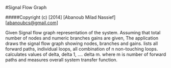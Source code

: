 #Signal Flow Graph

#####Copyright (c) [2014] [Abanoub Milad Nassief] [abanoubcs@gmail.com]

Given Signal flow graph representation of the system.
Assuming that total number of nodes and numeric branches gains are given,
The application draws the signal flow graph showing nodes, branches and gains.
lists all forward paths, individual loops, all combination of n non-touching loops.
calculates values of delta, delta 1, .... delta m. where m is number of forward paths and measures overall system transfer function.
